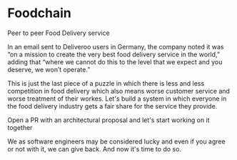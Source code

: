 # Foodchain

Peer to peer Food Delivery service


In an email sent to Deliveroo users in Germany, the company noted it was “on a mission to create the very best food delivery service in the world,” adding that “where we cannot do this to the level that we expect and you deserve, we won’t operate.”

This is just the last piece of a puzzle in which there is less and less competition in food delivery which also means worse customer service and worse treatment of their workes. Let's build a system in which everyone in the food delivery industry gets a fair share for the service they provide. 

Open a PR with an architectural proposal and let's start working on it together

We as software engineers may be considered lucky and even if you agree or not with it, we can give back. And now it's time to do so.
